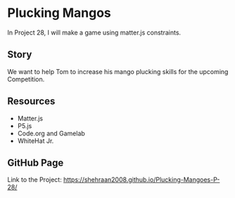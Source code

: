 # Plucking Mangos

In Project 28, I will make a game using matter.js constraints.

## Story

We want to help Tom to increase his mango plucking skills for the upcoming Competition.

## Resources

- Matter.js
- P5.js
- Code.org and Gamelab
- WhiteHat Jr.

## GitHub Page
Link to the Project: https://shehraan2008.github.io/Plucking-Mangoes-P-28/

